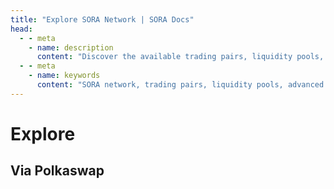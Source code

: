 ```yaml
---
title: "Explore SORA Network | SORA Docs"
head:
  - - meta
    - name: description
      content: "Discover the available trading pairs, liquidity pools, and advanced trading options. Learn how Polkaswap empowers users to trade and provide liquidity in a secure and efficient manner within the SORA ecosystem."
  - - meta
    - name: keywords
      content: "SORA network, trading pairs, liquidity pools, advanced trading"
---
```


# Explore

## Via Polkaswap

<!-- @include: /snippets/explore-polkaswap.md -->

